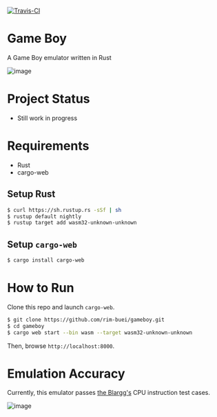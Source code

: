 [![Travis-CI](https://travis-ci.org/rim-buei/gameboy.svg)](https://travis-ci.org/rim-buei/gameboy)

# Game Boy
A Game Boy emulator written in Rust

![image](https://user-images.githubusercontent.com/43806767/48777725-b82fbd80-ed16-11e8-8ab9-82351dfe0f8c.png)

# Project Status
- Still work in progress

# Requirements
- Rust
- cargo-web

## Setup Rust
```sh
$ curl https://sh.rustup.rs -sSf | sh
$ rustup default nightly
$ rustup target add wasm32-unknown-unknown
```

## Setup `cargo-web`
```sh
$ cargo install cargo-web
```

# How to Run
Clone this repo and launch `cargo-web`.
```sh
$ git clone https://github.com/rim-buei/gameboy.git
$ cd gameboy
$ cargo web start --bin wasm --target wasm32-unknown-unknown
```

Then, browse `http://localhost:8000`.

# Emulation Accuracy
Currently, this emulator passes [the Blargg's](http://gbdev.gg8.se/files/roms/blargg-gb-tests/) CPU instruction test cases.

![image](https://user-images.githubusercontent.com/43806767/50381598-5aecaa80-06ce-11e9-8415-6df6c5a5e1fe.png)

